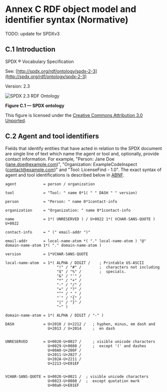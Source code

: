 # Annex C RDF object model and identifier syntax (Normative)

TODO: update for SPDXv3

## C.1 Introduction <a name="C.1"></a>

SPDX ® Vocabulary Specification

See: [http://spdx.org/rdf/ontology/spdx-2-3](http://spdx.org/rdf/ontology/spdx-2-3)

Version: 2.3

![SPDX 2.3 RDF Ontology](../ontology/SPDX-2.3-simplified.png)

**Figure C.1 — SPDX ontology**

This figure is licensed under the [Creative Commons Attribution 3.0 Unported](http://creativecommons.org/licenses/by/3.0/).

## C.2 Agent and tool identifiers <a name="C.2"></a>

Fields that identify entities that have acted in relation to the SPDX document are single line of text which name the agent or
tool and, optionally, provide contact information. For example, "Person: Jane Doe (jane.doe@example.com)",
"Organization: ExampleCodeInspect (contact@example.com)" and "Tool: LicenseFind - 1.0". The exact syntax of agent and tool identifications is described below in [ABNF](http://tools.ietf.org/html/rfc5234).

```text
agent            = person / organization

tool             = "Tool: " name 0*1( " " DASH " " version)

person           = "Person: " name 0*1contact-info

organization     = "Organization: " name 0*1contact-info

name             = 1*( UNRESERVED ) / U+0022 1*( VCHAR-SANS-QUOTE ) U+0022

contact-info     = " (" email-addr ")"

email-addr       = local-name-atom *( "." local-name-atom ) "@" domain-name-atom 1*( "." domain-name-atom )

version          = 1*VCHAR-SANS-QUOTE

local-name-atom  = 1*( ALPHA / DIGIT /    ; Printable US-ASCII
                       "!" / "#" /        ;  characters not including
                       "$" / "%" /        ;  specials.
                       "&" / "'" /
                       "*" / "+" /
                       "-" / "/" /
                       "=" / "?" /
                       "^" / "_" /
                       "`" / "{" /
                       "|" / "}" /
                       "~" )

domain-name-atom = 1*( ALPHA / DIGIT / "-" )

DASH             = U+2010 / U+2212 /   ; hyphen, minus, em dash and
                   U+2013 / U+2014     ;  en dash


UNRESERVED       = U+0020-U+0027 /     ; visible unicode characters
                   U+0029-U+0080 /     ;  except '(' and dashes
                   U+00A0-U+200F /
                   U+2011-U+2027 /
                   U+202A-U+2211 /
                   U+2213-U+E01EF


VCHAR-SANS-QUOTE = U+0020-U+0021 /  ; visible unicode characters
                   U+0023-U+0080 /  ;  except quotation mark
                   U+00a0-U+E01EF
```
